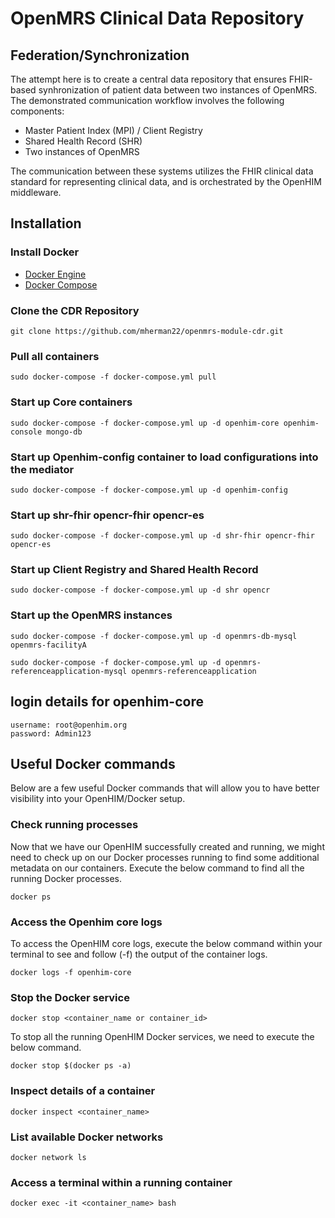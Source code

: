# OpenMRS Clinical Data Repository 
## Federation/Synchronization
The attempt here is to create a central data repository that ensures FHIR-based synhronization of patient data between two instances of OpenMRS. The demonstrated communication workflow involves the following components:
- Master Patient Index (MPI) / Client Registry
- Shared Health Record (SHR)
- Two instances of OpenMRS

The communication between these systems utilizes the FHIR clinical data standard for representing clinical data, and is orchestrated by the OpenHIM middleware.

## Installation
### Install Docker
- [Docker Engine](https://docs.docker.com/compose/install/)
- [Docker Compose](https://docs.docker.com/compose/install/)

### Clone the CDR Repository
```
git clone https://github.com/mherman22/openmrs-module-cdr.git
```

### Pull all containers
```
sudo docker-compose -f docker-compose.yml pull
```

### Start up Core containers
```
sudo docker-compose -f docker-compose.yml up -d openhim-core openhim-console mongo-db
```

### Start up Openhim-config container to load configurations into the mediator
```
sudo docker-compose -f docker-compose.yml up -d openhim-config
```

### Start up shr-fhir opencr-fhir opencr-es
```
sudo docker-compose -f docker-compose.yml up -d shr-fhir opencr-fhir opencr-es
```

### Start up Client Registry and Shared Health Record
```
sudo docker-compose -f docker-compose.yml up -d shr opencr
```

### Start up the OpenMRS instances
 ```
sudo docker-compose -f docker-compose.yml up -d openmrs-db-mysql openmrs-facilityA
```
```
sudo docker-compose -f docker-compose.yml up -d openmrs-referenceapplication-mysql openmrs-referenceapplication
```

## login details for openhim-core 

```
username: root@openhim.org
password: Admin123
```

## Useful Docker commands
Below are a few useful Docker commands that will allow you to have better visibility into your OpenHIM/Docker setup.

### Check running processes
Now that we have our OpenHIM successfully created and running, we might need to check up on our Docker processes running to find some additional metadata on our containers. Execute the below command to find all the running Docker processes.

```
docker ps
```
### Access the Openhim core logs
To access the OpenHIM core logs, execute the below command within your terminal to see and follow (-f) the output of the container logs.

```
docker logs -f openhim-core
```
### Stop the Docker service

```
docker stop <container_name or container_id>
```

To stop all the running OpenHIM Docker services, we need to execute the below command.

```
docker stop $(docker ps -a)
```

### Inspect details of a container

```
docker inspect <container_name>
```

### List available Docker networks

```
docker network ls
```

### Access a terminal within a running container

```
docker exec -it <container_name> bash
```
